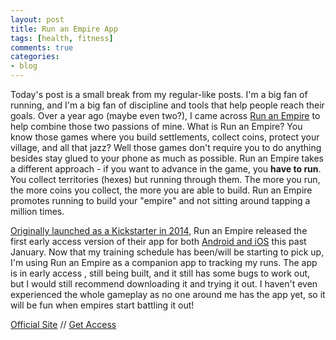 ```yaml
---
layout: post
title: Run an Empire App
tags: [health, fitness]
comments: true
categories:
- blog
---
```


Today's post is a small break from my regular-like posts. I'm a big fan of running, and I'm a big fan of discipline and tools that help people reach their goals. Over a year ago (maybe even two?), I came across [Run an Empire](http://www.runanempire.com/) to help combine those two passions of mine. What is Run an Empire? You know those games where you build settlements, collect coins, protect your village, and all that jazz? Well those games don't require you to do anything besides stay glued to your phone as much as possible. Run an Empire takes a different approach - if you want to advance in the game, you **have to run**. You collect territories (hexes) but running through them. The more you run, the more coins you collect, the more you are able to build. Run an Empire promotes running to build your "empire" and not sitting around tapping a million times.

[Originally launched as a Kickstarter in 2014](https://www.kickstarter.com/projects/panstudio/run-an-empire-the-real-world-territory-control-gam), Run an Empire released the first early access version of their app for both [Android and iOS](http://www.runanempire.com/beta/) this past January. Now that my training schedule has been/will be starting to pick up, I'm using Run an Empire as a companion app to tracking my runs. The app is in early access , still being built, and it still has some bugs to work out, but I would still recommend downloading it and trying it out. I haven't even experienced the whole gameplay as no one around me has the app yet, so it will be fun when empires start battling it out!

[Official Site](http://www.runanempire.com/) // [Get Access](http://www.runanempire.com/beta/)
